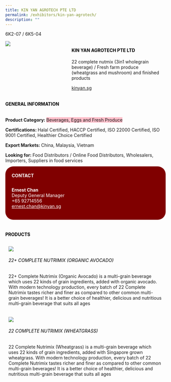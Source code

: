 ```yaml
---
title: KIN YAN AGROTECH PTE LTD
permalink: /exhibitors/kin-yan-agrotech/
description: ""
---
```

<head>
	<div class="flex-paragraph">
		<!--hi there! this is a comment and will provide you with instructional guides-->
		<!--insert booth number here!-->
		<p style="text-transform: uppercase">6K2-07 / 6K5-04</p></div>
			<div class="flex-container" style="display: flex; flex-wrap: wrap;">
				<!--insert DOWNLOAD link of company logo between the " marks!-->
			<div class="card sgds" style="flex: 1 1 40%; display: block;"><img src="https://drive.google.com/u/0/uc?id=1fI2dYLD6wqG5Ki_sHqW6uwGF6DKya4Dh&export=download"></div>
	<div class="card-sgds" style="flex: 1 1 58%; display: block; margin-left: 3px">
		<h4 style="text-transform: uppercase; color: black;"><!--insert the exhibitor's name between the <b> tags here--><b>Kin Yan Agrotech Pte Ltd</b></h4><!--insert the exhibitor's description between the <p> tags here-->
		<p>22 complete nutmix (3in1 wholegrain beverage) / Fresh farm produce (wheatgrass and mushroom) and finished products</p>
		<!--insert the exhibitor's website link, making sure there is "https:// www." present please. make sure the entire https link goes in between the " marks-->
		<p><a href="https://kinyan.sg/" target="_blank"><!--insert the www website link here (no need for https)-->kinyan.sg</a></p>
	</div>
</div>
</head>

<body>
	<h4 style="text-transform: uppercase; color: black;"><b>General Information</b></h4>
		<div class="flex-container" style="display: flex; flex-wrap: wrap;">
			<div class="card sgds" style="flex: 1 1 65%; display: block; align-self: stretch">
			<div class="flex-paragraph">
			<p><b>Product Category: </b><span style=" background-color: pink; border-radius: 10 px;"><!--insert the exhibitor's pdt cat between the <p> tags here-->Beverages, Eggs and Fresh Produce</span></p> 
				<p><b>Certifications: </b><!--insert all the exhibitor's certifications between the </b> and </p> here-->Halal Certified, HACCP Certified, ISO 22000 Certified, ISO 9001 Certified, Healthier Choice Certified</p>
			<p><b>Export Markets: </b><!--insert all the exhibitor's export markets between the </b> and </p> here-->China, Malaysia, Vietnam</p>
			<p style="margin-bottom: 10px;"><b>Looking for: </b><!--insert all the exhibitor's potential business partners between the </b> and </p> here-->Food Distributors / Online Food Distributors, Wholesalers, Importers, Suppliers in food services</p>
			</div>
		</div>
		<div class="card sgds" style="flex: 1 1 35%; padding: 10px; display: block; background-color: maroon; border-radius: 25px; align-self: center;">
		<h4 style="color: white; margin-top: 10px; margin-left: 10px;">CONTACT</h4>
		<div class="flex-paragraph">
			<!--replace with exhibitor's: -->
			<p style="padding: 10px; color: white;"><b><!-- POC name-->Ernest Chan</b><br><!-- designation-->Deputy General Manager<br><!--contact number-->+65 92714556<br><!-- for linking purposes, insert their email after "mailto:"...--><a href="mailto:ernest.chan@kinyan.sg" style="color: white;"><!--...and also include the display email before </a> here-->ernest.chan@kinyan.sg</a></p>
		</div>
			</div>
		</div>
	<br>
		<h4 style="text-transform: uppercase; color: black;"><b>products</b></h4>
<div style="display: flex; flex-wrap: wrap;">
  <div class="card sgds" style="flex: 1 1 47%; margin: 10px; display: block;"><!--insert the exhibitor's DOWNLOAD image for product between the " marks here-->
	<div class="flex-image" style="display: block;"><img src="https://drive.google.com/u/0/uc?id=1kWzMQOFqhs-oIUSzuwb77hy6RQvzvbew&export=download"></div>
	<div class="flex-paragraph">
		<h6 style="text-transform: uppercase; color: black;"><!--insert product name before </h6> and product description after <p>-->22+ Complete Nutrimix (Organic Avocado)</h6>
		<p>22+ Complete Nutrimix (Organic Avocado) is a multi-grain beverage which uses 22 kinds of grain ingredients, added with organic avocado. With modern technology production, every batch of 22 Complete Nutrimix tastes richer and finer as compared to other common multi-grain beverages! It is a better choice of healthier, delicious and nutritious multi-grain beverage that suits all ages</p></div>
	</div>
		<div class="card sgds" style="flex: 1 1 47%; margin: 10px; display: block;">
		<div class="flex-image" style="display: block;"><img src="https://drive.google.com/u/0/uc?id=191ScQ_hefsnoglDNVFcxyMWiO4DUByLY&export=download"></div>
	<div class="flex-paragraph">
		<h6 style="text-transform: uppercase; color: black;">22 Complete Nutrimix (Wheatgrass)</h6>
		<p>22 Complete Nutrimix (Wheatgrass) is a multi-grain beverage which uses 22 kinds of grain ingredients, added with Singapore grown wheatgrass. With modern technology production, every batch of 22 Complete Nutrimix tastes richer and finer as compared to other common multi-grain beverages! It is a better choice of healthier, delicious and nutritious multi-grain beverage that suits all ages</p></div>
	</div>
	<!--don't delete these 2 tags. double check how the layout looks on the right too and lemme know if there are any problems! thank u so much for ur hardwork!-->
	</div>
</body>